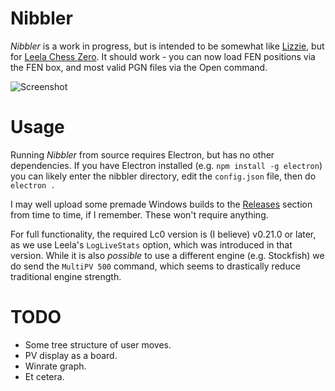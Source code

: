 # Nibbler

*Nibbler* is a work in progress, but is intended to be somewhat like [Lizzie](https://github.com/featurecat/lizzie), but for [Leela Chess Zero](https://github.com/LeelaChessZero/lc0). It should work - you can now load FEN positions via the FEN box, and most valid PGN files via the Open command.

![Screenshot](https://user-images.githubusercontent.com/16438795/58802783-e9624200-8605-11e9-824c-ca736dde67cc.png)

# Usage

Running *Nibbler* from source requires Electron, but has no other dependencies. If you have Electron installed (e.g. `npm install -g electron`) you can likely enter the nibbler directory, edit the `config.json` file, then do `electron .`

I may well upload some premade Windows builds to the [Releases](https://github.com/fohristiwhirl/nibbler/releases) section from time to time, if I remember. These won't require anything.

For full functionality, the required Lc0 version is (I believe) v0.21.0 or later, as we use Leela's `LogLiveStats` option, which was introduced in that version. While it is also *possible* to use a different engine (e.g. Stockfish) we do send the `MultiPV 500` command, which seems to drastically reduce traditional engine strength.

# TODO

* Some tree structure of user moves.
* PV display as a board.
* Winrate graph.
* Et cetera.
